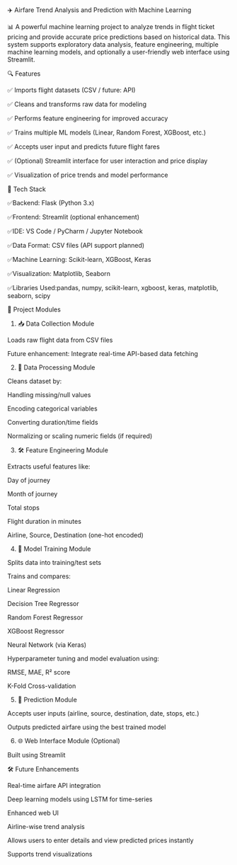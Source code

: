 ✈️ Airfare Trend Analysis and Prediction with Machine Learning

📊 A powerful machine learning project to analyze trends in flight ticket pricing and provide accurate price predictions based on historical data. This system supports exploratory data analysis, feature engineering, multiple machine learning models, and optionally a user-friendly web interface using Streamlit.

🔍 Features

✅ Imports flight datasets (CSV / future: API)

✅ Cleans and transforms raw data for modeling

✅ Performs feature engineering for improved accuracy

✅ Trains multiple ML models (Linear, Random Forest, XGBoost, etc.)

✅ Accepts user input and predicts future flight fares

✅ (Optional) Streamlit interface for user interaction and price display

✅ Visualization of price trends and model performance

🧱 Tech Stack

✅Backend: Flask (Python 3.x)

✅Frontend: Streamlit (optional enhancement)

✅IDE: VS Code / PyCharm / Jupyter Notebook

✅Data Format: CSV files (API support planned)

✅Machine Learning: Scikit-learn, XGBoost, Keras

✅Visualization: Matplotlib, Seaborn

✅Libraries Used:pandas, numpy, scikit-learn, xgboost, keras, matplotlib, seaborn, scipy

🧩 Project Modules

1. 📥 Data Collection Module

Loads raw flight data from CSV files

Future enhancement: Integrate real-time API-based data fetching

2. 🧹 Data Processing Module

Cleans dataset by:

Handling missing/null values

Encoding categorical variables

Converting duration/time fields

Normalizing or scaling numeric fields (if required)

3. 🛠 Feature Engineering Module

Extracts useful features like:

Day of journey

Month of journey

Total stops

Flight duration in minutes

Airline, Source, Destination (one-hot encoded)

4. 🤖 Model Training Module

Splits data into training/test sets

Trains and compares:

Linear Regression

Decision Tree Regressor

Random Forest Regressor

XGBoost Regressor

Neural Network (via Keras)

Hyperparameter tuning and model evaluation using:

RMSE, MAE, R² score

K-Fold Cross-validation

5. 🔮 Prediction Module

Accepts user inputs (airline, source, destination, date, stops, etc.)

Outputs predicted airfare using the best trained model

6. 🌐 Web Interface Module (Optional)

Built using Streamlit

🛠️ Future Enhancements

Real-time airfare API integration

Deep learning models using LSTM for time-series

Enhanced web UI

Airline-wise trend analysis

Allows users to enter details and view predicted prices instantly

Supports trend visualizations
